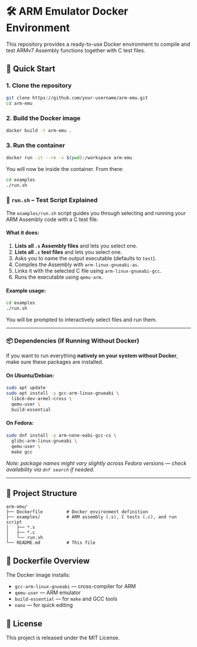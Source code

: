 # 🛠️ ARM Emulator Docker Environment

This repository provides a ready-to-use Docker environment to compile and test ARMv7 Assembly functions together with C test files.

## 🚀 Quick Start

### 1. Clone the repository

```bash
git clone https://github.com/your-username/arm-emu.git
cd arm-emu
````

### 2. Build the Docker image

```bash
docker build -t arm-emu .
```

### 3. Run the container

```bash
docker run -it --rm -v $(pwd):/workspace arm-emu
```

You will now be inside the container. From there:

```bash
cd examples
./run.sh
```

### 🔧 `run.sh` – Test Script Explained

The `examples/run.sh` script guides you through selecting and running your ARM Assembly code with a C test file.

#### What it does:

1. **Lists all `.s` Assembly files** and lets you select one.
2. **Lists all `.c` test files** and lets you select one.
3. Asks you to name the output executable (defaults to `test`).
4. Compiles the Assembly with `arm-linux-gnueabi-as`.
5. Links it with the selected C file using `arm-linux-gnueabi-gcc`.
6. Runs the executable using `qemu-arm`.

#### Example usage:

```bash
cd examples
./run.sh
```

You will be prompted to interactively select files and run them.

---

### 📦 Dependencies (If Running Without Docker)

If you want to run everything **natively on your system without Docker**, make sure these packages are installed.

#### On Ubuntu/Debian:

```bash
sudo apt update
sudo apt install -y gcc-arm-linux-gnueabi \
  libc6-dev-armel-cross \
  qemu-user \
  build-essential
```

#### On Fedora:

```bash
sudo dnf install -y arm-none-eabi-gcc-cs \
  glibc-arm-linux-gnueabi \
  qemu-user \
  make gcc
```

*Note: package names might vary slightly across Fedora versions — check availability via `dnf search` if needed.*

---

## 📂 Project Structure

```
arm-emu/
├── Dockerfile         # Docker environment definition
├── examples/          # ARM assembly (.s), C tests (.c), and run script
│   ├── *.s
│   ├── *.c
│   └── run.sh
└── README.md          # This file
```

## 🐳 Dockerfile Overview

The Docker image installs:

* `gcc-arm-linux-gnueabi` — cross-compiler for ARM
* `qemu-user` — ARM emulator
* `build-essential` — for `make` and GCC tools
* `nano` — for quick editing

## 📜 License

This project is released under the MIT License.

```
